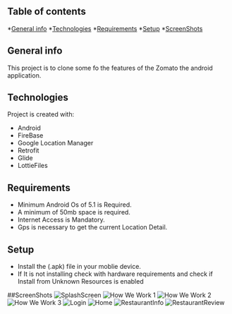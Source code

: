 ## Table of contents
*[General info](#General-info)
*[Technologies](#Technologies)
*[Requirements](#Requirements)
*[Setup](#Setup)
*[ScreenShots](#ScreenShots)

## General info
This project is to clone some fo the features of the Zomato the android application.

## Technologies
Project is created with:
* Android
* FireBase
* Google Location Manager
* Retrofit
* Glide
* LottieFiles
  
## Requirements
* Minimum Android Os of 5.1 is Required.
* A minimum of 50mb space is required.
* Internet Access is Mandatory.
* Gps is necessary to get the current Location Detail.

## Setup
* Install the (.apk) file in your moblie device.
* If It is not installing check with hardware requirements and check if Install from Unknown Resources is enabled

##ScreenShots
![SplashScreen](SplashScreen.png)
![How We Work 1](how1.png)
![How We Work 2](how2.png)
![How We Work 3](how3.png)
![Login](login.png)
![Home](home.png)
![RestaurantInfo](restaurantInfo.png)
![RestaurantReview](restaurantReview.png)
